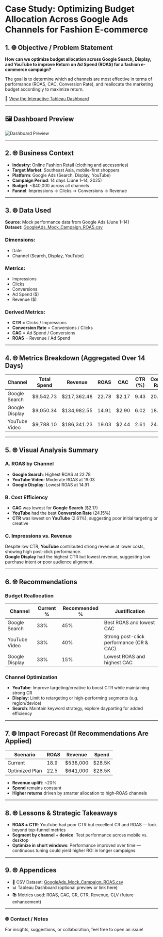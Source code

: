 # Case Study: Optimizing Budget Allocation Across Google Ads Channels for Fashion E-commerce

## 1. 🌐 Objective / Problem Statement

**How can we optimize budget allocation across Google Search, Display, and YouTube to improve Return on Ad Spend (ROAS) for a fashion e-commerce campaign?**

The goal is to determine which ad channels are most effective in terms of performance (ROAS, CAC, Conversion Rate), and reallocate the marketing budget accordingly to maximize return.

🔗 [View the Interactive Tableau Dashboard](https://public.tableau.com/views/OptimizingBudgetAllocationAcrossGoogleAdsChannelsforFashionE-commerce/ExecutiveOverview?:language=en-US&:sid=&:redirect=auth&:display_count=n&:origin=viz_share_link)

---

## 🖼️ Dashboard Preview

![Dashboard Preview](./dashboard-preview.png)

---

## 2. 🌐 Business Context

- **Industry**: Online Fashion Retail (clothing and accessories)  
- **Target Market**: Southeast Asia, mobile-first shoppers  
- **Platform**: Google Ads (Search, Display, YouTube)  
- **Campaign Period**: 14 days (June 1–14, 2025)  
- **Budget**: ~$40,000 across all channels  
- **Funnel**: Impressions → Clicks → Conversions → Revenue  

---

## 3. 🌐 Data Used

**Source**: Mock performance data from Google Ads (June 1–14)  
**Dataset**: [GoogleAds_Mock_Campaign_ROAS.csv](GoogleAds_Mock_Campaign_ROAS.csv)
### Dimensions:
- Date
- Channel (Search, Display, YouTube)

### Metrics:
- Impressions  
- Clicks  
- Conversions  
- Ad Spend ($)  
- Revenue ($)

### Derived Metrics:
- **CTR** = Clicks / Impressions  
- **Conversion Rate** = Conversions / Clicks  
- **CAC** = Ad Spend / Conversions  
- **ROAS** = Revenue / Ad Spend  

---

## 4. 🌐 Metrics Breakdown (Aggregated Over 14 Days)

| Channel         | Total Spend | Revenue       | ROAS  | CAC   | CTR (%) | Conversion Rate (%) |
|----------------|-------------|---------------|-------|-------|---------|----------------------|
| Google Search   | $9,542.73   | $217,362.48    | 22.78 | $2.17 | 9.43    | 20.18                |
| Google Display  | $9,050.34   | $134,982.55    | 14.91 | $2.90 | 6.02    | 18.97                |
| YouTube Video   | $9,788.10   | $186,341.23    | 19.03 | $2.44 | 2.61    | 24.15                |

---

## 5. 🌐 Visual Analysis Summary

### A. ROAS by Channel
- **Google Search**: Highest ROAS at 22.78  
- **YouTube Video**: Moderate ROAS at 19.03  
- **Google Display**: Lowest ROAS at 14.91  

### B. Cost Efficiency
- **CAC** was lowest for **Google Search** ($2.17)  
- **YouTube** had the best **Conversion Rate** (24.15%)  
- **CTR** was lowest on **YouTube** (2.61%), suggesting poor initial targeting or creative

### C. Impressions vs. Revenue
Despite low CTR, **YouTube** contributed strong revenue at lower costs, showing high post-click performance.  
**Google Display** had the highest CTR but lowest revenue, suggesting low purchase intent or poor audience alignment.

---

## 6. 🌐 Recommendations

### Budget Reallocation

| Channel         | Current % | Recommended % | Justification                          |
|----------------|------------|----------------|----------------------------------------|
| Google Search   | 33%       | 45%            | Best ROAS and lowest CAC               |
| YouTube Video   | 33%       | 40%            | Strong post-click performance (CR & CAC) |
| Google Display  | 33%       | 15%            | Lowest ROAS and highest CAC            |

### Channel Optimization

- **YouTube**: Improve targeting/creative to boost CTR while maintaining strong CR  
- **Display**: Limit to retargeting or high-performing segments (e.g. region/device)  
- **Search**: Maintain keyword strategy, explore dayparting for added efficiency  

---

## 7. 🌐 Impact Forecast (If Recommendations Are Applied)

| Scenario         | ROAS | Revenue   | Spend   |
|------------------|------|-----------|---------|
| Current          | 18.9 | $538,000  | $28.5K  |
| Optimized Plan   | 22.5 | $641,000  | $28.5K  |

- **Revenue uplift**: ~20%  
- **Spend** remains constant  
- **Higher returns** driven by smarter allocation to high-ROAS channels  

---

## 8. 🌐 Lessons & Strategic Takeaways

- **ROAS ≠ CTR**: YouTube had poor CTR but excellent CR and ROAS — look beyond top-funnel metrics  
- **Segment by channel + device**: Test performance across mobile vs. desktop  
- **Optimize in short windows**: Performance improved over time — continuous tuning could yield higher ROI in longer campaigns  

---

## 9. 🌐 Appendices

- 📄 CSV Dataset: [GoogleAds_Mock_Campaign_ROAS.csv](GoogleAds_Mock_Campaign_ROAS.csv)
- 📊 Tableau Dashboard (optional preview or link here)  
- 📚 Metrics used: ROAS, CAC, CR, CTR, Revenue, CLV (future enhancement)

---

### 🌐 Contact / Notes

For insights, suggestions, or collaboration, feel free to open an issue!
